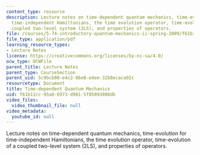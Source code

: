```yaml
---
content_type: resource
description: Lecture notes on time-dependent quantum mechanics, time-evolution for
  time-independent Hamiltonians, the time evolution operator, time-evolution of a
  coupled two-level system (2LS), and properties of operators.
file: /courses/5-74-introductory-quantum-mechanics-ii-spring-2009/f61b11cc95a86973d9815f85093088db_MIT5_74s09_lec01.pdf
file_type: application/pdf
learning_resource_types:
- Lecture Notes
license: https://creativecommons.org/licenses/by-nc-sa/4.0/
ocw_type: OCWFile
parent_title: Lecture Notes
parent_type: CourseSection
parent_uid: 5c9bcb80-e4c2-86e8-e4ee-32b8ecaca92c
resourcetype: Document
title: Time-dependent Quantum Mechanics
uid: f61b11cc-95a8-6973-d981-5f85093088db
video_files:
  video_thumbnail_file: null
video_metadata:
  youtube_id: null
---
```

Lecture notes on time-dependent quantum mechanics, time-evolution for time-independent Hamiltonians, the time evolution operator, time-evolution of a coupled two-level system (2LS), and properties of operators.